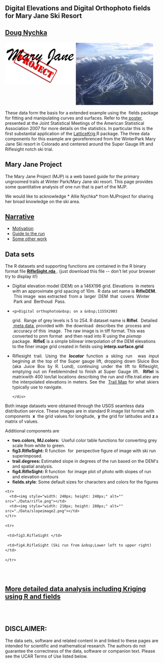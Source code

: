 
<!-- saved from url=(0041)http://www.image.ucar.edu/Data/MJProject/ -->
<html><head><meta http-equiv="Content-Type" content="text/html; charset=windows-1252">
<!-- $Id: index.shtml,v 1.6 2008/08/21 18:00:56 nychka Exp $ -->
  
 <title>MJ Project Data</title>
  <link href="./Data/styles.css" rel="stylesheet" type="text/css">
  <style type="text/css">
                <!--
                @import url(/styles/fontsizer.css);
                @import url(/styles/navigation.css);
                -->
      </style><script language="JavaScript" type="text/JavaScript">
<!--

function MM_jumpMenu(targ,selObj,restore){ //v3.0
  eval(targ+".location='"+selObj.options[selObj.selectedIndex].value+"'");
  if (restore) selObj.selectedIndex=0;
}

//-->
</script>

</head>
<body>

<!-- Start of IMAGe/header.html --> 
<table border="0" cellpadding="0" cellspacing="0" width="100%">

   <tbody>
</tbody></table>

<!-- Need a little space between above and what follows -->
<br>

<!-- End of IMAGe/header.html -->
&nbsp;<br>



<a name="top"> </a>

<div class="indent">

 
<h2>Digital Elevations and Digital Orthophoto fields for Mary
Jane Ski Resort</h1>
<p>
</p><h2>  <a href="https:/dnychka.github.io"> Doug Nychka </a>   <p></p> </h2>

<img style="width: 232px; height: 137px;" src="./Data/MJlogo.jpg" alt="" align="top"><img style="width: 253px; height: 203px;" src="./Data/DSCN0879.jpg" alt=""><br>


<p>

These data form the basis for a extended example using the
&nbsp;fields package for fitting and manipulating curves and surfaces. Refer to the<a href="./Data/MJposter.pdf"> poster</a>, presented at the
Joint Statistical Meetings of the American Statistical Association 2007 for more details on the statistics. In particular this is the first substantial application of the <a href="https:/guthub.NCAR/LatticeKrig"> LatticeKrig </a>
R package.  The
three data components for this example are georeferenced from the
WinterPark Mary Jane Ski resort in Colorado and centered around the
Super Gauge lift and Riflesight notch ski trial. <br>
</p>

<h2> Mary Jane Project</h2>
<p>
The Mary Jane Project (MJP)
is a web based guide for the primary ungroomed trails
at Winter Park/Mary Jane ski resort. This page provides some
quantitative analysis of one run that is part of the MJP. <br>


We would like to acknowledge * Allie Nychka* from MJProject for sharing her
broad knowledge on the ski area.
<br>
</p>

<a href="http://www.image.ucar.edu/Data/MJProject/narrative.html"> 
<h2> Narrative</h2>
</a>
<ul>

  <li><a href="narrative.html#motivation">Motivation</a>
  </li>
  <li><a href="narrative.html#guide">Guide to the run</a>
  </li>
  <li>  <a href="narrative.html#work">Some other work</a>
  </li>
</ul>


<h2> Data sets</h2>
<p>

The R datasets and supporting functions are contained in the R binary
format file <a href="./Data/RifleSight.rda"> <b>RifleSight.rda</b> 
</a>. 
(just download this file -- don't let your browser try to display it!)

</p><ul>
<p>
  </p><li>Digitial elevation model (DEM) on a 146X196 grid.
Elevations&nbsp; in meters with an approximate grid spacing of 10m.
&nbsp;R data set name is <span style="font-weight: bold;">RifleDEM.
    </span>&nbsp;This image &nbsp;was extracted
&nbsp;from a &nbsp;larger &nbsp;DEM &nbsp;that
&nbsp;covers &nbsp;Winter &nbsp;Park and &nbsp;Berthoud
&nbsp;Pass.&nbsp;</li>

<p></p>


  <li>
    
    <p>Digital orthophoto&nbsp; on a &nbsp;1155X2003
grid. &nbsp;Range of grey levels is 5 to 254. R dataset name is <span style="font-weight: bold;">RifleI</span>.
&nbsp;Detailed <a href="http://www.image.ucar.edu/Data/MJProject/photometa.html">&nbsp;meta
data </a>&nbsp;provided with &nbsp;the download
&nbsp;describes the &nbsp;process and &nbsp;accuracy of
this &nbsp;image. &nbsp;The&nbsp;raw image is in
tiff&nbsp;format. This was converted to pnm format &nbsp;and
then read into R using the <span style="font-style: italic;">pixmap</span>
package.&nbsp; <span style="text-decoration: underline;"></span>
    <b>RifleE</b> is a simple bilinear interpolation of the DEM elevations
to  the finer image grid created in fields using <b> interp.surface.grid</b>
    </p>
  </li>

  <li>
    <div style="text-align: justify;">
    <p>Riflesight trail. Using the <span style="font-weight: bold; font-style: italic;">locator </span>function
a skiing run&nbsp; was input begining at the top of the Super gauge
lift, dropping down Sluice Box (aka Juice Box by R. Lund), continuing under the lift to
      Riflesight, emptying out on Feebleminded to 
 finish at Super Gauge lift.&nbsp;&nbsp;<span style="font-weight: bold;">RifleI</span> is matrixwith
400 lon/lat locations describing the run and rifle.trail.elev are the
interpolated elevations in meters. See the&nbsp; <a href="http://www.image.ucar.edu/Data/MJProject/MJTrailMap.jpg">Trail Map</a> for what skiers
typically use to navigate.&nbsp;</p>

    </div>
  </li>
</ul>

<p>
Both image datasets were obtained through the USGS seamless data
distribution service. These images are in standard R image list format with
components&nbsp; <span style="font-weight: bold;">x</span>&nbsp;
the grid values for longitude, &nbsp;<span style="font-weight: bold;">y</span> the grid for
latitudes and <span style="font-weight: bold;">z </span>a
matrix of values. <br>
</p><p>
Additional components are<br>
</p><ul>
  <li><span style="font-weight: bold;"></span>
  <span style="font-weight: bold;"></span>
  <span style="font-weight: bold;">two.colors,&nbsp;MJ.colors: </span>
  &nbsp;Useful
color table functions for converting grey scale from white to
green.&nbsp;</li>


  <li><span style="font-weight: bold;">fig3.RifleSight:</span>
       R function &nbsp;for &nbsp;perspective figure
       of image with ski run superimposed.</li>


  <li><span style="font-weight: bold;">trail.degrees:
    </span>Estimated slope in degrees of the run based on the
                   DEM's and spatial analysis.</li>


  <li><span style="font-weight: bold;">fig4.RifleSight:
    </span>R function &nbsp;for image plot of photo with
slopes of run and elevation contours</li>


  <li><span style="font-weight: bold;">fields.style</span>:
Some default sizes for characters and colors for the figures</li>

</ul>
<p></p>




<table style="text-align: left; width: 240px;" border="0" cellpadding="2" cellspacing="2">

  <tbody>

    <tr>
      <td><img style="width: 240px; height: 240px;" alt="" src="./Data/rifle.png"></td>
      <td><img style="width: 210px; height: 280px;" alt="" src="./Data/slopeimage2.png"></td>
    </tr>

    <tr>

     <td>fig3.RifleSight </td>

     <td>fig4.RifleSight (Ski run from &nbsp;Lower left to upper right) </td>

    </tr>
  
  </tbody>
</table>

<br>
<h2>
<a href="./Rcode.html">More detailed data analysis including Kriging using R  and
fields</a>
</h2>


<br>
<br>
<h2>DISCLAIMER:</h2>
<p>The data sets, software and related content in and linked to these pages
   are intended for scientific and mathematical research. The authors do not
   guarantee the correctness of the data, software or companion text.
   Please see the UCAR Terms of Use listed below.</p>


</div>




</body></html>